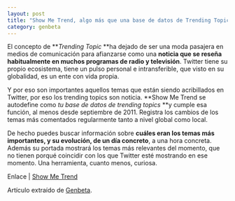 ```yaml
---
layout: post
title: "Show Me Trend, algo más que una base de datos de Trending Topics"
category: genbeta
---
```





El concepto de **_Trending Topic_ **ha dejado de ser una moda pasajera en
medios de comunicación para afianzarse como una **noticia que se reseña
habitualmente en muchos programas de radio y televisión**. Twitter tiene su
propio ecosistema, tiene un pulso personal e intransferible, que visto en su
globalidad, es un ente con vida propia.

Y por eso son importantes aquellos temas que están siendo acribillados en
Twitter, por eso los trending topics son noticia. **Show Me Trend se
autodefine como _tu base de datos de trending topics_ **y cumple esa función,
al menos desde septiembre de 2011. Registra los cambios de los temas más
comentados regularmente tanto a nivel global como local.

De hecho puedes buscar información sobre **cuáles eran los temas más
importantes, y su evolución, de un día concreto**, a una hora concreta. Además
su portada mostrará los temas más relevantes del momento, que no tienen porqué
coincidir con los que Twitter esté mostrando en ese momento. Una herramienta,
cuanto menos, curiosa.

Enlace | [Show Me Trend](http://www.showmetrend.com/)

Artículo extraído de [Genbeta](http://www.genbeta.com).